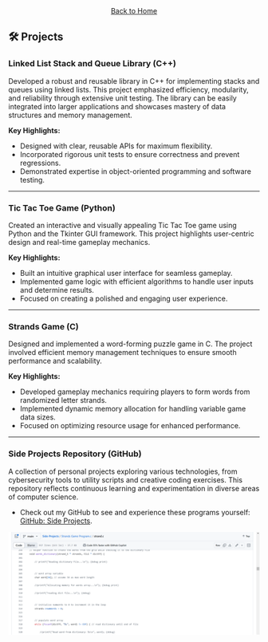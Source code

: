 <div align="center">
    <a href="https://coollomar1.github.io/" class="button">Back to Home</a>
</div>

## 🛠️ **Projects**

### **Linked List Stack and Queue Library (C++)**  
Developed a robust and reusable library in C++ for implementing stacks and queues using linked lists. This project emphasized efficiency, modularity, and reliability through extensive unit testing. The library can be easily integrated into larger applications and showcases mastery of data structures and memory management.

**Key Highlights:**
- Designed with clear, reusable APIs for maximum flexibility.
- Incorporated rigorous unit tests to ensure correctness and prevent regressions.
- Demonstrated expertise in object-oriented programming and software testing.

---

### **Tic Tac Toe Game (Python)**  
Created an interactive and visually appealing Tic Tac Toe game using Python and the Tkinter GUI framework. This project highlights user-centric design and real-time gameplay mechanics.

**Key Highlights:**
- Built an intuitive graphical user interface for seamless gameplay.
- Implemented game logic with efficient algorithms to handle user inputs and determine results.
- Focused on creating a polished and engaging user experience.

---

### **Strands Game (C)**  
Designed and implemented a word-forming puzzle game in C. The project involved efficient memory management techniques to ensure smooth performance and scalability.

**Key Highlights:**
- Developed gameplay mechanics requiring players to form words from randomized letter strands.
- Implemented dynamic memory allocation for handling variable game data sizes.
- Focused on optimizing resource usage for enhanced performance.

---

### **Side Projects Repository (GitHub)**  
A collection of personal projects exploring various technologies, from cybersecurity tools to utility scripts and creative coding exercises. This repository reflects continuous learning and experimentation in diverse areas of computer science.
- Check out my GitHub to see and experience these programs yourself: [GitHub: Side Projects](https://github.com/Coollomar1/Side-Projects.git).

<div align="center">
    <img src="projects.jpg" alt="Projects" width="2000" />
</div>
